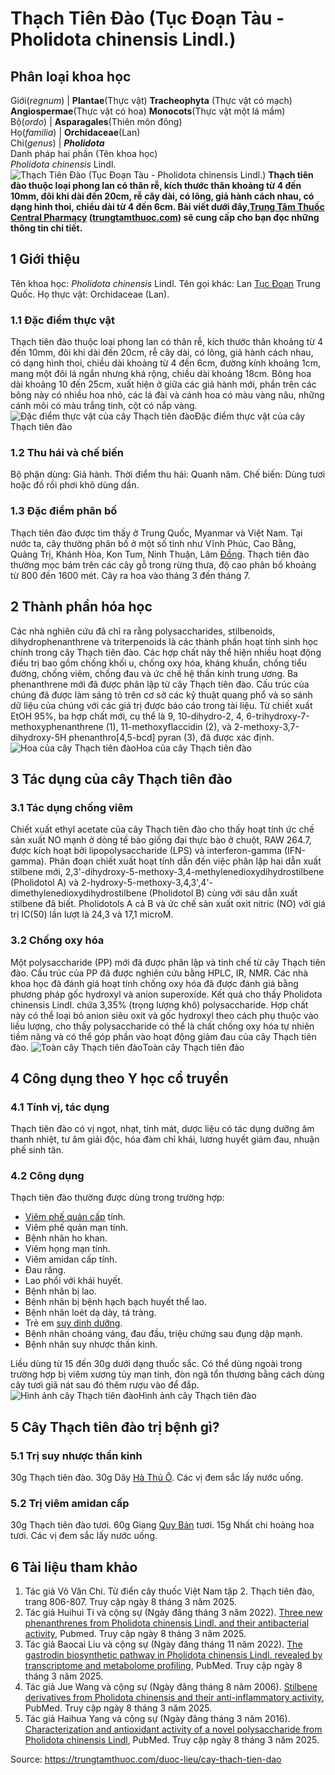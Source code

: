# Thạch Tiên Đào (Tục Đoạn Tàu - Pholidota chinensis Lindl.)

Phân loại khoa học  
---  
Giới(_regnum_) |  **Plantae**(Thực vật) **Tracheophyta** (Thực vật có mạch) **Angiospermae**(Thực vật có hoa) **Monocots**(Thực vật một lá mầm)  
Bộ(_ordo_) | **Asparagales**(Thiên môn đông)  
Họ(_familia_) | **Orchidaceae**(Lan)  
Chi(_genus_) | **_Pholidota_**  
Danh pháp hai phần (Tên khoa học)  
_Pholidota chinensis_ Lindl.  
![Thạch Tiên Đào \(Tục Đoạn Tàu - Pholidota chinensis Lindl.\)](https://trungtamthuoc.com/images/others/thach-tien-dao-7681.jpg)
**Thạch tiên đào thuộc loại phong lan có thân rễ, kích thước thân khoảng từ 4 đến 10mm, đôi khi dài đến 20cm, rễ cây dài, có lông, giả hành cách nhau, có dạng hình thoi, chiều dài từ 4 đến 6cm. Bài viết dưới đây,[Trung Tâm Thuốc Central Pharmacy](https://trungtamthuoc.com/ "Trung Tâm Thuốc Central Pharmacy") ([trungtamthuoc.com](https://trungtamthuoc.com/ "trungtamthuoc.com")) sẽ cung cấp cho bạn đọc những thông tin chi tiết.**
##  1 Giới thiệu
Tên khoa học: _Pholidota chinensis_ Lindl.
Tên gọi khác: Lan [Tục Đoạn](https://trungtamthuoc.com/duoc-lieu/tuc-doan "Tục Đoạn") Trung Quốc.
Họ thực vật: Orchidaceae (Lan).
### 1.1 Đặc điểm thực vật
Thạch tiên đào thuộc loại phong lan có thân rễ, kích thước thân khoảng từ 4 đến 10mm, đôi khi dài đến 20cm, rễ cây dài, có lông, giả hành cách nhau, có dạng hình thoi, chiều dài khoảng từ 4 đến 6cm, đường kính khoảng 1cm, mang một đôi lá ngắn nhưng khá rộng, chiều dài khoảng 18cm.
Bông hoa dài khoảng 10 đến 25cm, xuất hiện ở giữa các giả hành mới, phần trên các bông này có nhiều hoa nhỏ, các lá đài và cánh hoa có màu vàng nâu, những cánh môi có màu trắng tinh, cột có nắp vàng.
![Đặc điểm thực vật của cây Thạch tiên đào](https://trungtamthuoc.com/images/item/thach-tien-dao-0.jpg)Đặc điểm thực vật của cây Thạch tiên đào
### 1.2 Thu hái và chế biến
Bộ phận dùng: Giả hành.
Thời điểm thu hái: Quanh năm.
Chế biến: Dùng tươi hoặc đồ rồi phơi khô dùng dần.
### 1.3 Đặc điểm phân bố
Thạch tiên đào được tìm thấy ở Trung Quốc, Myanmar và Việt Nam. Tại nước ta, cây thường phân bố ở một số tỉnh như Vĩnh Phúc, Cao Bằng, Quảng Trị, Khánh Hòa, Kon Tum, Ninh Thuận, Lâm [Đồng](https://trungtamthuoc.com/hoat-chat/dong "Đồng").
Thạch tiên đào thường mọc bám trên các cây gỗ trong rừng thưa, độ cao phân bố khoảng từ 800 đến 1600 mét. Cây ra hoa vào tháng 3 đến tháng 7.
##  2 Thành phần hóa học
Các nhà nghiên cứu đã chỉ ra rằng polysaccharides, stilbenoids, dihydrophenanthrene và triterpenoids là các thành phần hoạt tính sinh học chính trong cây Thạch tiên đào. Các hợp chất này thể hiện nhiều hoạt động điều trị bao gồm chống khối u, chống oxy hóa, kháng khuẩn, chống tiểu đường, chống viêm, chống đau và ức chế hệ thần kinh trung ương.
Ba phenanthrene mới đã được phân lập từ cây Thạch tiên đào. Cấu trúc của chúng đã được làm sáng tỏ trên cơ sở các kỹ thuật quang phổ và so sánh dữ liệu của chúng với các giá trị được báo cáo trong tài liệu. Từ chiết xuất EtOH 95%, ba hợp chất mới, cụ thể là 9, 10-dihydro-2, 4, 6-trihydroxy-7-methoxyphenanthrene (1), 11-methoxyflaccidin (2), và 2-methoxy-3,7-dihydroxy-5H phenanthro[4,5-bcd] pyran (3), đã được xác định.
![Hoa của cây Thạch tiên đào](https://trungtamthuoc.com/images/item/thach-tien-dao-1.jpg)Hoa của cây Thạch tiên đào
##  3 Tác dụng của cây Thạch tiên đào
### 3.1 Tác dụng chống viêm
Chiết xuất ethyl acetate của cây Thạch tiên đào cho thấy hoạt tính ức chế sản xuất NO mạnh ở dòng tế bào giống đại thực bào ở chuột, RAW 264.7, được kích hoạt bởi lipopolysaccharide (LPS) và interferon-gamma (IFN-gamma). Phân đoạn chiết xuất hoạt tính dẫn đến việc phân lập hai dẫn xuất stilbene mới, 2,3'-dihydroxy-5-methoxy-3,4-methylenedioxydihydrostilbene (Pholidotol A) và 2-hydroxy-5-methoxy-3,4,3',4'-dimethylenedioxydihydrostilbene (Pholidotol B) cùng với sáu dẫn xuất stilbene đã biết. Pholidotols A cả B và ức chế sản xuất oxit nitric (NO) với giá trị IC(50) lần lượt là 24,3 và 17,1 microM.
### 3.2 Chống oxy hóa
Một polysaccharide (PP) mới đã được phân lập và tinh chế từ cây Thạch tiên đào. Cấu trúc của PP đã được nghiên cứu bằng HPLC, IR, NMR. Các nhà khoa học đã đánh giá hoạt tính chống oxy hóa đã được đánh giá bằng phương pháp gốc hydroxyl và anion superoxide. Kết quả cho thấy Pholidota chinensis Lindl. chứa 3,35% (trọng lượng khô) polysaccharide. Hợp chất này có thể loại bỏ anion siêu oxit và gốc hydroxyl theo cách phụ thuộc vào liều lượng, cho thấy polysaccharide có thể là chất chống oxy hóa tự nhiên tiềm năng và có thể góp phần vào hoạt động giảm đau của cây Thạch tiên đào.
![Toàn cây Thạch tiên đào](https://trungtamthuoc.com/images/item/thach-tien-dao-2.jpg)Toàn cây Thạch tiên đào
##  4 Công dụng theo Y học cổ truyền
### 4.1 Tính vị, tác dụng
Thạch tiên đào có vị ngọt, nhạt, tính mát, dược liệu có tác dụng dưỡng âm thanh nhiệt, tư âm giải độc, hóa đàm chỉ khái, lương huyết giảm đau, nhuận phế sinh tân.
### 4.2 Công dụng
Thạch tiên đào thường được dùng trong trường hợp:
  * [Viêm phế quản cấp](https://trungtamthuoc.com/bai-viet/viem-phe-quan-cap "viêm phế quản cấp") tính.
  * Viêm phế quản mạn tính.
  * Bệnh nhân ho khan.
  * Viêm họng mạn tính.
  * Viêm amidan cấp tính.
  * Đau răng.
  * Lao phổi với khái huyết.
  * Bệnh nhân bị lao.
  * Bệnh nhân bị bệnh hạch bạch huyết thể lao.
  * Bệnh nhân loét dạ dày, tá tràng.
  * Trẻ em [suy dinh dưỡng](https://trungtamthuoc.com/bai-viet/suy-dinh-duong-tre-em "suy dinh dưỡng").
  * Bệnh nhân choáng váng, đau đầu, triệu chứng sau đụng dập mạnh.
  * Bệnh nhân suy nhược thần kinh.


Liều dùng từ 15 đến 30g dưới dạng thuốc sắc.
Có thể dùng ngoài trong trường hợp bị viêm xương tủy mạn tính, đòn ngã tổn thương bằng cách dùng cây tươi giã nát sau đó thêm rượu vào để đắp.
![Hình ảnh cây Thạch tiên đào](https://trungtamthuoc.com/images/item/thach-tien-dao-3.jpg)Hình ảnh cây Thạch tiên đào
##  5 Cây Thạch tiên đào trị bệnh gì?
### 5.1 Trị suy nhược thần kinh
30g Thạch tiên đào.
30g Dây [Hà Thủ Ô](https://trungtamthuoc.com/duoc-lieu/ha-thu-o "Hà Thủ Ô").
Các vị đem sắc lấy nước uống.
### 5.2 Trị viêm amidan cấp
30g Thạch tiên đào tươi.
60g Giang [Quy Bản](https://trungtamthuoc.com/duoc-lieu/quy-ban "Quy Bản") tươi.
15g Nhất chi hoàng hoa tươi.
Các vị đem sắc lấy nước uống.
##  6 Tài liệu tham khảo
  1. Tác giả Võ Văn Chi. Từ điển cây thuốc Việt Nam tập 2. Thạch tiên đào, trang 806-807. Truy cập ngày 8 tháng 3 năm 2025.
  2. Tác giả Huihui Ti và cộng sự (Ngày đăng tháng 3 năm 2022). [Three new phenanthrenes from Pholidota chinensis Lindl. and their antibacterial activity](https://pubmed.ncbi.nlm.nih.gov/33185142/), Pubmed. Truy cập ngày 8 tháng 3 năm 2025.
  3. Tác giả Baocai Liu và cộng sự (Ngày đăng tháng 11 năm 2022). [The gastrodin biosynthetic pathway in Pholidota chinensis Lindl. revealed by transcriptome and metabolome profiling](https://pmc.ncbi.nlm.nih.gov/articles/PMC9673822/), PubMed. Truy cập ngày 8 tháng 3 năm 2025.
  4. Tác giả Jue Wang và cộng sự (Ngày đăng tháng 8 năm 2006). [Stilbene derivatives from Pholidota chinensis and their anti-inflammatory activity](https://pubmed.ncbi.nlm.nih.gov/16880675/), PubMed. Truy cập ngày 8 tháng 3 năm 2025.
  5. Tác giả Haihua Yang và cộng sự (Ngày đăng tháng 3 năm 2016). [Characterization and antioxidant activity of a novel polysaccharide from Pholidota chinensis Lindl](https://pubmed.ncbi.nlm.nih.gov/26794769/), PubMed. Truy cập ngày 8 tháng 3 năm 2025.




Source: https://trungtamthuoc.com/duoc-lieu/cay-thach-tien-dao